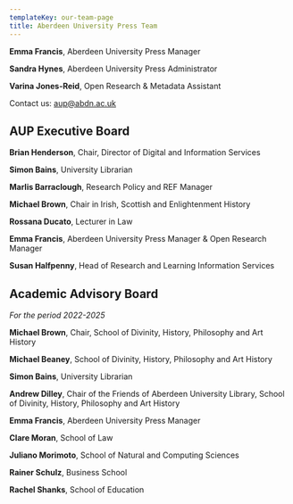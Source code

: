 ```yaml
---
templateKey: our-team-page
title: Aberdeen University Press Team
---
```

**Emma Francis**, Aberdeen University Press Manager

**Sandra Hynes**, Aberdeen University Press Administrator

**Varina Jones-Reid**, Open Research & Metadata Assistant

Contact us: [aup@abdn.ac.uk](mailto:aup@abdn.ac.uk)

## AUP Executive Board
**Brian Henderson**, Chair, Director of Digital and Information Services

**Simon Bains**, University Librarian

**Marlis Barraclough**, Research Policy and REF Manager

**Michael Brown**, Chair in Irish, Scottish and Enlightenment History

**Rossana Ducato**, Lecturer in Law

**Emma Francis**, Aberdeen University Press Manager & Open Research Manager

**Susan Halfpenny**, Head of Research and Learning Information Services

## Academic Advisory Board
*For the period 2022-2025*

**Michael Brown**, Chair, School of Divinity, History, Philosophy and Art History

**Michael Beaney**, School of Divinity, History, Philosophy and Art History

**Simon Bains**, University Librarian

**Andrew Dilley**, Chair of the Friends of Aberdeen University Library, 
School of Divinity, History, Philosophy and Art History

**Emma Francis**, Aberdeen University Press Manager

**Clare Moran**, School of Law

**Juliano Morimoto**, School of Natural and Computing Sciences

**Rainer Schulz**, Business School

**Rachel Shanks**, School of Education

